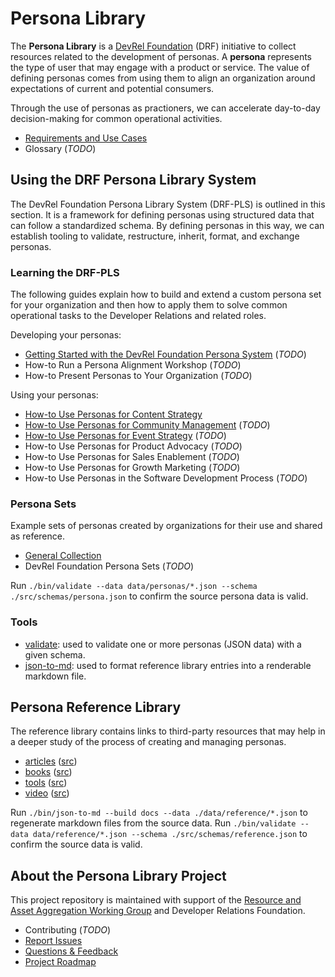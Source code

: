 # Persona Library

The **Persona Library** is a [DevRel Foundation](https://github.com/DevRel-Foundation) (DRF) initiative to collect resources related to the development of personas. A **persona** represents the type of user that may engage with a product or service. The value of defining personas comes from using them to align an organization around expectations of current and potential consumers. 

Through the use of personas as practioners, we can accelerate day-to-day decision-making for common operational activities.

* [Requirements and Use Cases](https://github.com/DevRel-Foundation/wg-resource-aggregation/discussions/46)
* Glossary (_TODO_)

## Using the DRF Persona Library System

The DevRel Foundation Persona Library System (DRF-PLS) is outlined in this section. It is a framework for defining personas using structured data that can follow a standardized schema. By defining personas in this way, we can establish tooling to validate, restructure, inherit, format, and exchange personas.

### Learning the DRF-PLS

The following guides explain how to build and extend a custom persona set for your organization and then how to apply them to solve common operational tasks to the Developer Relations and related roles.

Developing your personas:
* [Getting Started with the DevRel Foundation Persona System](./docs/guides/getting-started.md) (_TODO_)
* How-to Run a Persona Alignment Workshop (_TODO_)
* How-to Present Personas to Your Organization (_TODO_)

Using your personas:
* [How-to Use Personas for Content Strategy](./docs/guides/content-strategy.md)
* [How-to Use Personas for Community Management](./docs/guides/community-management.md) (_TODO_)
* [How-to Use Personas for Event Strategy](./docs/guides/event-strategy.md) (_TODO_)
* How-to Use Personas for Product Advocacy (_TODO_)
* How-to Use Personas for Sales Enablement (_TODO_)
* How-to Use Personas for Growth Marketing (_TODO_)
* How-to Use Personas in the Software Development Process (_TODO_)

### Persona Sets

Example sets of personas created by organizations for their use and shared as reference.

- [General Collection](./data/personas)
- DevRel Foundation Persona Sets (_TODO_)

Run `./bin/validate --data data/personas/*.json --schema ./src/schemas/persona.json` to confirm the source persona data is valid.

### Tools

- [validate](./bin/validate): used to validate one or more personas (JSON data) with a given schema.
- [json-to-md](./bin/json-to-md): used to format reference library entries into a renderable markdown file.

## Persona Reference Library

The reference library contains links to third-party resources that may help in a deeper study of the process of creating and managing personas.

- [articles](./docs/articles.md) ([src](./data/reference/articles.json))
- [books](./docs/books.md) ([src](./data/reference/books.json))
- [tools](./docs/tools.md) ([src](./data/reference/tools.json))
- [video](./docs/video.md) ([src](./data/reference/videos.json))

Run `./bin/json-to-md --build docs --data ./data/reference/*.json` to regenerate markdown files from the source data.  Run `./bin/validate --data data/reference/*.json --schema ./src/schemas/reference.json` to confirm the source data is valid.

## About the Persona Library Project

This project repository is maintained with support of the [Resource and Asset Aggregation Working Group](https://github.com/DevRel-Foundation/wg-resource-aggregation) and Developer Relations Foundation.

* Contributing (_TODO_)
* [Report Issues](https://github.com/DevRel-Foundation/wg-resource-aggregation/issues)
* [Questions & Feedback](https://github.com/DevRel-Foundation/wg-resource-aggregation/discussions/categories/persona-library)
* [Project Roadmap](https://github.com/orgs/DevRel-Foundation/projects/12)
